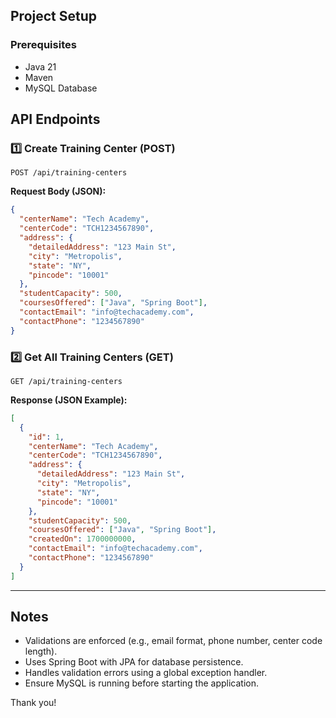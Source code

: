 ## Project Setup

### Prerequisites
- Java 21
- Maven
- MySQL Database


## API Endpoints

### **1️⃣ Create Training Center (POST)**
```http
POST /api/training-centers
```
**Request Body (JSON):**
```json
{
  "centerName": "Tech Academy",
  "centerCode": "TCH1234567890",
  "address": {
    "detailedAddress": "123 Main St",
    "city": "Metropolis",
    "state": "NY",
    "pincode": "10001"
  },
  "studentCapacity": 500,
  "coursesOffered": ["Java", "Spring Boot"],
  "contactEmail": "info@techacademy.com",
  "contactPhone": "1234567890"
}
```

### **2️⃣ Get All Training Centers (GET)**
```http
GET /api/training-centers
```
**Response (JSON Example):**
```json
[
  {
    "id": 1,
    "centerName": "Tech Academy",
    "centerCode": "TCH1234567890",
    "address": {
      "detailedAddress": "123 Main St",
      "city": "Metropolis",
      "state": "NY",
      "pincode": "10001"
    },
    "studentCapacity": 500,
    "coursesOffered": ["Java", "Spring Boot"],
    "createdOn": 1700000000,
    "contactEmail": "info@techacademy.com",
    "contactPhone": "1234567890"
  }
]
```

---

## **Notes**
- Validations are enforced (e.g., email format, phone number, center code length).
- Uses Spring Boot with JPA for database persistence.
- Handles validation errors using a global exception handler.
- Ensure MySQL is running before starting the application.


Thank you!


